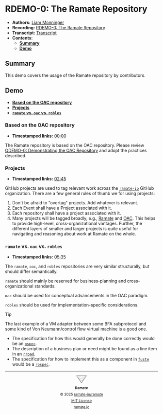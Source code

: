 # RDEMO-0: The Ramate Repository
- **Authors:** [Liam Monninger](mailto:liam@ramate.io)
- **Recording:** [RDEMO-0: The Ramate Repository](https://www.loom.com/share/41360faceca24d96af5909a568c8eec1?sid=e57bf9bc-5590-4d3c-8eaf-44c6a99cb3a1)
- **Transcript:** [Transcript](./Transcript.md)
- **Contents:**
  - **[Summary](#summary)**
  - **[Demo](#demo)**

## Summary
This demo covers the usage of the Ramate repository by contributors.

## Demo

- **[Based on the OAC repository](#based-on-the-oac-repository)**
- **[Projects](#projects)**
- **[`ramate` vs. `oac` vs. `robles`](#ramate-vs-oac-vs-robles)**

### Based on the OAC repository
- **Timestamped links:** [00:00](https://www.loom.com/share/41360faceca24d96af5909a568c8eec1?sid=2da347ca-bcff-46d8-8e26-2bc117caef81)

The Ramate repository is based on the OAC repository. Please review [ODEMO-0: Demonstrating the OAC Repository](https://github.com/ramate-io/oac/tree/main/odemo/oera-000-000-000-dulan/odemo-000-000-000) and adopt the practices described.

### Projects
- **Timestamped links:** [02:45](https://www.loom.com/share/41360faceca24d96af5909a568c8eec1?t=175&sid=2da347ca-bcff-46d8-8e26-2bc117caef81)

GitHub projects are used to tag relevant work across the [`ramate-io`](https://github.com/orgs/ramate-io/projects) GitHub organization. There are a few general rules of thumb we for using projects:

1. Don't be afraid to "overtag" projects. Add whatever is relevant.
2. Each Event shall have a Project associated with it.
3. Each repository shall have a project associated with it.
4. Many projects will be tagged broadly, e.g., [Ramate](https://github.com/orgs/ramate-io/projects/2) and [OAC](https://github.com/orgs/ramate-io/projects/1). This helps to provide high-level, cross-organizational vantages. Further, the different layers of smaller and larger projects is quite useful for navigating and reasoning about work at Ramate on the whole.

### `ramate` vs. `oac` vs. `robles`
- **Timestamped links:** [05:35](https://www.loom.com/share/41360faceca24d96af5909a568c8eec1?t=335&sid=1cf57144-c9b1-49c3-a827-2ae1bd466b64)

The `ramate`, `oac`, and `robles` repositories are very similar structurally, but should differ semantically.

`ramate` should mainly be reserved for business-planning and cross-organizational standards.

`oac` should be used for conceptual advancements in the OAC paradigm.

`robles` should be used for implementation-specific considerations.

> [!TIP]
> The last example of a VM adapter between some BFA subprotocol and some kind of Von Neumann/control flow virtual machine is a good one.
>
> - The specification for how this would generally be done correctly would be an [`ospec`](https://www.loom.com/share/41360faceca24d96af5909a568c8eec1?t=335&sid=1cf57144-c9b1-49c3-a827-2ae1bd466b64).
> - The description of a business plan or need might be found as a line item in an [`rroad`](https://github.com/ramate-io/ramate/tree/main/rroad).
> - The specification for how to implement this as a component in [`fuste`](https://github.com/ramate-io/fuste) would be a [`rospec`](https://github.com/ramate-io/robles/tree/main/rospec).

<!--RAMATE FOOTER: DO NOT REMOVE THIS LINE-->
---

<div align="center">
  <a href="https://github.com/ramate-io/oac">
    <picture>
      <source srcset="/assets/ramate-inverted-transparent.png" media="(prefers-color-scheme: dark)">
      <img height="24" src="/assets/ramate-transparent.png" alt="Ramate"/>
    </picture>
  </a>
  <br/>
  <sub>
    <b>Ramate</b>
    <br/>
    &copy; 2025 <a href="https://github.com/ramate-io/ramate">ramate-io/ramate</a>
    <br/>
    <a href="https://github.com/ramate-io/ramate/blob/main/LICENSE">MIT License</a>
    <br/>
    <a href="https://www.ramate.io">ramate.io</a>
  </sub>
</div>
